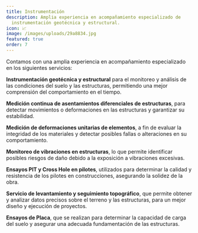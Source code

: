 ```yaml
---
title: Instrumentación
description: Amplia experiencia en acompañamiento especializado de
  instrumentación geotécnica y estructural.
icon: 📈
image: /images/uploads/29a8834.jpg
featured: true
order: 7
---
```

Contamos con una amplia experiencia en acompañamiento especializado en los siguientes servicios:

**Instrumentación geotécnica y estructural** para el monitoreo y análisis de las condiciones del suelo y las estructuras, permitiendo una mejor comprensión del comportamiento en el tiempo.

**Medición continua de asentamientos diferenciales de estructuras**, para detectar movimientos o deformaciones en las estructuras y garantizar su estabilidad.

**Medición de deformaciones unitarias de elementos**, a fin de evaluar la integridad de los materiales y detectar posibles fallas o alteraciones en su comportamiento.

**Monitoreo de vibraciones en estructuras**, lo que permite identificar posibles riesgos de daño debido a la exposición a vibraciones excesivas.

**Ensayos PIT y Cross Hole en pilotes**, utilizados para determinar la calidad y resistencia de los pilotes en construcciones, asegurando la solidez de la obra.

**Servicio de levantamiento y seguimiento topográfico**, que permite obtener y analizar datos precisos sobre el terreno y las estructuras, para un mejor diseño y ejecución de proyectos.

**Ensayos de Placa**, que se realizan para determinar la capacidad de carga del suelo y asegurar una adecuada fundamentación de las estructuras.
